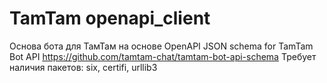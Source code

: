 # TamTam openapi_client
Основа бота для ТамТам на основе OpenAPI JSON schema for TamTam Bot API https://github.com/tamtam-chat/tamtam-bot-api-schema
Требует наличия пакетов: six, certifi, urllib3
